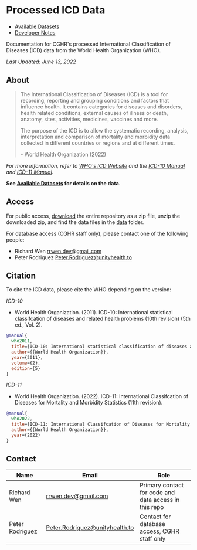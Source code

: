 # Processed ICD Data

* [Available Datasets](data)
* [Developer Notes](DEVELOPER.md)

Documentation for CGHR's processed International Classification of Diseases (ICD) data from the World Health Organization (WHO).

*Last Updated: June 13, 2022*

## About

> The International Classification of Diseases (ICD) is a tool for recording, reporting and grouping conditions and factors that influence health. It contains categories for diseases and disorders, health related conditions, external causes of illness or death, anatomy, sites, activities, medicines, vaccines and more.
> 
> The purpose of the ICD is to allow the systematic recording, analysis, interpretation and comparison of mortality and morbidity data collected in different countries or regions and at different times.
> 
> \- World Health Organization (2022)

*For more information, refer to [WHO's ICD Website](https://www.who.int/standards/classifications/classification-of-diseases) and the [ICD-10 Manual](docs/icd10_manual.pdf) and [ICD-11 Manual](docs/icd11_manual.pdf).*

**See [Available Datasets](data) for details on the data.**

## Access

For public access, [download](https://github.com/cghr-toronto/icd/archive/refs/heads/main.zip) the entire repository as a zip file, unzip the downloaded zip, and find the data files in the [data](data) folder.

For database access (CGHR staff only), please contact one of the following people:

* Richard Wen <rrwen.dev@gmail.com>
* Peter Rodriguez <Peter.Rodriguez@unityhealth.to>

## Citation

To cite the ICD data, please cite the WHO depending on the version:

*ICD-10*

* World Health Organization. (2011). ICD-10: International statistical classifcation of diseases and related health problems (10th revision) (5th ed., Vol. 2).

```bibtex
@manual{
  who2011,
  title={ICD-10: International statistical classification of diseases and related health problems (10th revision)},
  author={{World Health Organization}},
  year={2011},
  volume={2},
  edition={5}
}
```

*ICD-11*

* World Health Organization. (2022). ICD-11: International Classifcation of Diseases for Mortality and Morbidity Statistics (11th revision).

```bibtex
@manual{
  who2022,
  title={ICD-11: International Classifcation of Diseases for Mortality and Morbidity Statistics (11th revision)},
  author={{World Health Organization}},
  year={2022}
}
```

## Contact

| Name | Email | Role |
|------|-------|------|
| Richard Wen | rrwen.dev@gmail.com | Primary contact for code and data access in this repo |
| Peter Rodriguez | Peter.Rodriguez@unityhealth.to | Contact for database access, CGHR staff only |

